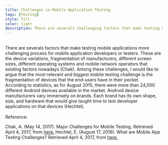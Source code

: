 ```yaml
---
title: Challenges in Mobile Application Testing
tags: [Testing]
style: fill
color: light
description: There are severals challenging factors that make testing mobile applications harder. These are..
---
```


<br>
There are severals factors that make testing mobile applications more challenging process for mobile application developers or testers. These are the device variations, fragmentation of manufacturers, different screen sizes, different operating systems and mobile network operators that existing factors nowadays (Chak). Among these challenges, I would like to argue that the most relevant and biggest mobile testing challenge is the fragmentation of devices that the end-users have in their pocket.

<br>
According to statistics, as for August 2015, there were more than 24,000 different Android devices available in the market. Android device manufacturers vary immensely on brands. Each brand has its own shape, size, and hardware that would give taught time to test developer applications on that devices (Hechtel).

<br/>
<br/>
Reference:

Chak, A. (May 14, 2017). Major Challenges for Mobile Testing. Retrieved April 4, 2017, from [here.](http://www.360logica.com/blog/2014/05/challenges-faced-in-mobile-app-testing.html)
Hechtel, E. (August 17, 2016). What are Mobile App Testing Challenges? Retrieved April 4, 2017, from [here.](https://saucelabs.com/blog/what-are-mobile-app-testing-challenges)
